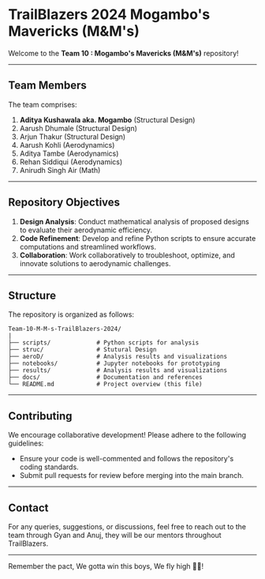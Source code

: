 # TrailBlazers 2024 Mogambo's Mavericks (M&M's)

Welcome to the **Team 10 : Mogambo's Mavericks (M&M's)** repository!

---

## Team Members
The team comprises:

1. **Aditya Kushawala aka. Mogambo**  (Structural Design)
2. Aarush Dhumale  (Structural Design)
3. Arjun Thakur  (Structural Design)
4. Aarush Kohli  (Aerodynamics)
5. Aditya Tambe  (Aerodynamics)
6. Rehan Siddiqui  (Aerodynamics)
7. Anirudh Singh Air  (Math)

---

## Repository Objectives
1. **Design Analysis**: Conduct mathematical analysis of proposed designs to evaluate their aerodynamic efficiency.
2. **Code Refinement**: Develop and refine Python scripts to ensure accurate computations and streamlined workflows.
3. **Collaboration**: Work collaboratively to troubleshoot, optimize, and innovate solutions to aerodynamic challenges.

---

## Structure
The repository is organized as follows:

```
Team-10-M-M-s-TrailBlazers-2024/
|
├── scripts/             # Python scripts for analysis
├── struc/               # Stutural Design
├── aeroD/               # Analysis results and visualizations
├── notebooks/           # Jupyter notebooks for prototyping
├── results/             # Analysis results and visualizations
├── docs/                # Documentation and references
└── README.md            # Project overview (this file)
```

---

## Contributing
We encourage collaborative development! Please adhere to the following guidelines:
- Ensure your code is well-commented and follows the repository's coding standards.
- Submit pull requests for review before merging into the main branch.

---

## Contact
For any queries, suggestions, or discussions, feel free to reach out to the team through Gyan and Anuj, they will be our mentors throughout TrailBlazers.

---

Remember the pact,
We gotta win this boys,
We fly high 🍃💨!
